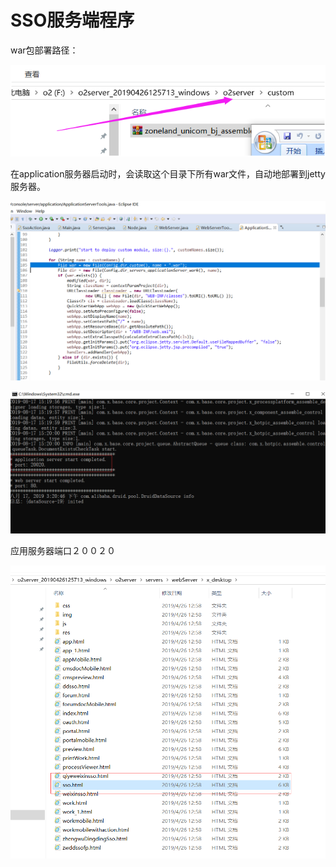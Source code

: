# SSO服务端程序

war包部署路径：

![](../../.gitbook/assets/image%20%2860%29.png)

在application服务器启动时，会读取这个目录下所有war文件，自动地部署到jetty服务器。 

![](../../.gitbook/assets/image%20%28112%29.png)

![](../../.gitbook/assets/image%20%2842%29.png)

应用服务器端口２００２０

![](../../.gitbook/assets/image%20%28102%29.png)

